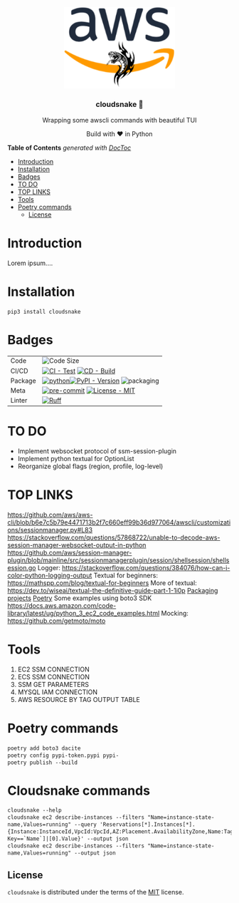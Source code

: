 <p align="center" >
    <img src="logo.png" alt="logo" width="250"/>
    <h3 align="center">cloudsnake 🐍</h3>
    <p align="center">Wrapping some awscli commands with beautiful TUI</p>
    <p align="center">Build with ❤ in Python</p>
</p>

<!-- START doctoc generated TOC please keep comment here to allow auto update -->
<!-- DON'T EDIT THIS SECTION, INSTEAD RE-RUN doctoc TO UPDATE -->
**Table of Contents**  *generated with [DocToc](https://github.com/thlorenz/doctoc)*

- [Introduction](#introduction)
- [Installation](#installation)
- [Badges](#badges)
- [TO DO](#to-do)
- [TOP LINKS](#top-links)
- [Tools](#tools)
- [Poetry commands](#poetry-commands)
  - [License](#license)

<!-- END doctoc generated TOC please keep comment here to allow auto update -->

# Introduction

Lorem ipsum....

# Installation

```console
pip3 install cloudsnake
```

# Badges

|         |                                                                                                                                                                                                                                                                                                                                                         |
|---------|---------------------------------------------------------------------------------------------------------------------------------------------------------------------------------------------------------------------------------------------------------------------------------------------------------------------------------------------------------|
| Code    | ![Code Size](https://img.shields.io/github/languages/code-size/containerscrew/tftools)                                                                                                                                                                                                                                                                  |
| CI/CD   | [![CI - Test](https://github.com/ofek/hatch-showcase/actions/workflows/test.yml/badge.svg)](https://github.com/ofek/hatch-showcase/actions/workflows/test.yml) [![CD - Build](https://github.com/ofek/hatch-showcase/actions/workflows/build.yml/badge.svg)](https://github.com/ofek/hatch-showcase/actions/workflows/build.yml)                        |
| Package | [![python](https://img.shields.io/badge/Python-3.12-3776AB.svg?style=flat&logo=python&logoColor=white)](https://www.python.org)[![PyPI - Version](https://img.shields.io/pypi/v/hatch-showcase.svg?logo=pypi&label=PyPI&logoColor=gold)](https://pypi.org/project/hatch-showcase/) ![packaging](https://img.shields.io/badge/packaging-poetry-cyan.svg) |
| Meta    | [![pre-commit](https://img.shields.io/badge/pre--commit-enabled-brightgreen?logo=pre-commit&logoColor=white)](https://github.com/pre-commit/pre-commit) [![License - MIT](https://img.shields.io/badge/license-MIT-9400d3.svg)](https://spdx.org/licenses/)                                                                                             |
| Linter  | [![Ruff](https://img.shields.io/endpoint?url=https://raw.githubusercontent.com/astral-sh/ruff/main/assets/badge/v2.json)](https://github.com/astral-sh/ruff)                                                                                                                                                                                            |




# TO DO

* Implement websocket protocol of ssm-session-plugin
* Implement python textual for OptionList
* Reorganize global flags (region, profile, log-level)



# TOP LINKS

https://github.com/aws/aws-cli/blob/b6e7c5b79e4471713b2f7c660eff99b36d977064/awscli/customizations/sessionmanager.py#L83
https://stackoverflow.com/questions/57868722/unable-to-decode-aws-session-manager-websocket-output-in-python
https://github.com/aws/session-manager-plugin/blob/mainline/src/sessionmanagerplugin/session/shellsession/shellsession.go
Logger: https://stackoverflow.com/questions/384076/how-can-i-color-python-logging-output
Textual for beginners: https://mathspp.com/blog/textual-for-beginners
More of textual: https://dev.to/wiseai/textual-the-definitive-guide-part-1-1i0p
[Packaging projects](https://packaging.python.org/en/latest/tutorials/packaging-projects/)
[Poetry](https://python-poetry.org/docs/)
Some examples using boto3 SDK https://docs.aws.amazon.com/code-library/latest/ug/python_3_ec2_code_examples.html
Mocking: https://github.com/getmoto/moto

# Tools

1. EC2 SSM CONNECTION
2. ECS SSM CONNECTION
3. SSM GET PARAMETERS
4. MYSQL IAM CONNECTION
5. AWS RESOURCE BY TAG OUTPUT TABLE

# Poetry commands

```shell
poetry add boto3 dacite
poetry config pypi-token.pypi pypi-
poetry publish --build
```

# Cloudsnake commands

```shell
cloudsnake --help 
cloudsnake ec2 describe-instances --filters "Name=instance-state-name,Values=running" --query 'Reservations[*].Instances[*].{Instance:InstanceId,VpcId:VpcId,AZ:Placement.AvailabilityZone,Name:Tags[?Key==`Name`]|[0].Value}' --output json
cloudsnake ec2 describe-instances --filters "Name=instance-state-name,Values=running" --output json
```

## License

`cloudsnake` is distributed under the terms of the [MIT](https://spdx.org/licenses/MIT.html) license.
